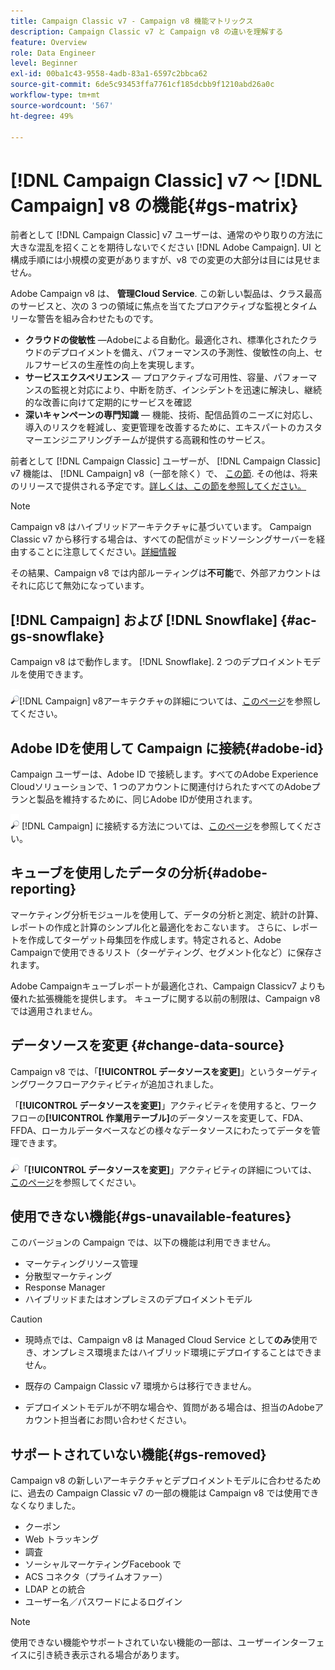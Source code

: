```yaml
---
title: Campaign Classic v7 - Campaign v8 機能マトリックス
description: Campaign Classic v7 と Campaign v8 の違いを理解する
feature: Overview
role: Data Engineer
level: Beginner
exl-id: 00ba1c43-9558-4adb-83a1-6597c2bbca62
source-git-commit: 6de5c93453ffa7761cf185dcbb9f1210abd26a0c
workflow-type: tm+mt
source-wordcount: '567'
ht-degree: 49%

---
```


# [!DNL Campaign Classic] v7 ～ [!DNL Campaign] v8 の機能{#gs-matrix}

前者として [!DNL Campaign Classic] v7 ユーザーは、通常のやり取りの方法に大きな混乱を招くことを期待しないでください [!DNL Adobe Campaign]. UI と構成手順には小規模の変更がありますが、v8 での変更の大部分は目には見せません。

Adobe Campaign v8 は、 **管理Cloud Service**. この新しい製品は、クラス最高のサービスと、次の 3 つの領域に焦点を当てたプロアクティブな監視とタイムリーな警告を組み合わせたものです。

* **クラウドの俊敏性** —Adobeによる自動化。最適化され、標準化されたクラウドのデプロイメントを備え、パフォーマンスの予測性、俊敏性の向上、セルフサービスの生産性の向上を実現します。
* **サービスエクスペリエンス**  — プロアクティブな可用性、容量、パフォーマンスの監視と対応により、中断を防ぎ、インシデントを迅速に解決し、継続的な改善に向けて定期的にサービスを確認
* **深いキャンペーンの専門知識**  — 機能、技術、配信品質のニーズに対応し、導入のリスクを軽減し、変更管理を改善するために、エキスパートのカスタマーエンジニアリングチームが提供する高親和性のサービス。

前者として [!DNL Campaign Classic] ユーザーが、 [!DNL Campaign Classic] v7 機能は、 [!DNL Campaign] v8（一部を除く）で、 [この節](#gs-removed). その他は、将来のリリースで提供される予定です。[詳しくは、この節を参照してください。](#gs-unavailable-features)

>[!NOTE]
>
> Campaign v8 はハイブリッドアーキテクチャに基づいています。 Campaign Classic v7 から移行する場合は、すべての配信がミッドソーシングサーバーを経由することに注意してください。[詳細情報](../architecture/architecture.md)
>
> その結果、Campaign v8 では内部ルーティングは&#x200B;**不可能**&#x200B;で、外部アカウントはそれに応じて無効になっています。


## [!DNL Campaign] および [!DNL Snowflake] {#ac-gs-snowflake}

Campaign v8 はで動作します。 [!DNL Snowflake]. 2 つのデプロイメントモデルを使用できます。

![](../assets/do-not-localize/glass.png)[!DNL Campaign] v8アーキテクチャの詳細については、[このページ](../architecture/architecture.md)を参照してください。


## Adobe IDを使用して Campaign に接続{#adobe-id}

Campaign ユーザーは、Adobe ID で接続します。すべてのAdobe Experience Cloudソリューションで、1 つのアカウントに関連付けられたすべてのAdobeプランと製品を維持するために、同じAdobe IDが使用されます。

![](../assets/do-not-localize/glass.png) [!DNL Campaign] に接続する方法については、[このページ](connect.md)を参照してください。

## キューブを使用したデータの分析{#adobe-reporting}

マーケティング分析モジュールを使用して、データの分析と測定、統計の計算、レポートの作成と計算のシンプル化と最適化をおこないます。 さらに、レポートを作成してターゲット母集団を作成します。特定されると、Adobe Campaignで使用できるリスト（ターゲティング、セグメント化など）に保存されます。

Adobe Campaignキューブレポートが最適化され、Campaign Classicv7 よりも優れた拡張機能を提供します。 キューブに関する以前の制限は、Campaign v8 では適用されません。

## データソースを変更 {#change-data-source}

Campaign v8 では、「**[!UICONTROL データソースを変更]**」というターゲティングワークフローアクティビティが追加されました。

「**[!UICONTROL データソースを変更]**」アクティビティを使用すると、ワークフローの&#x200B;**[!UICONTROL 作業用テーブル]**&#x200B;のデータソースを変更して、FDA、FFDA、ローカルデータベースなどの様々なデータソースにわたってデータを管理できます。

![](../assets/do-not-localize/glass.png)「**[!UICONTROL データソースを変更]**」アクティビティの詳細については、[このページ](../config/workflows.md#change-data-source-activity)を参照してください。

## 使用できない機能{#gs-unavailable-features}

このバージョンの Campaign では、以下の機能は利用できません。

* マーケティングリソース管理
* 分散型マーケティング
* Response Manager
* ハイブリッドまたはオンプレミスのデプロイメントモデル

>[!CAUTION]
>
>* 現時点では、Campaign v8 は Managed Cloud Service として&#x200B;**のみ**&#x200B;使用でき、オンプレミス環境またはハイブリッド環境にデプロイすることはできません。
>
>* 既存の Campaign Classic v7 環境からは移行できません。
>
>* デプロイメントモデルが不明な場合や、質問がある場合は、担当のAdobeアカウント担当者にお問い合わせください。


## サポートされていない機能{#gs-removed}

Campaign v8 の新しいアーキテクチャとデプロイメントモデルに合わせるために、過去の Campaign Classic v7 の一部の機能は Campaign v8 では使用できなくなりました。

* クーポン
* Web トラッキング
* 調査
* ソーシャルマーケティングFacebook で
* ACS コネクタ（プライムオファー）
* LDAP との統合
* ユーザー名／パスワードによるログイン

>[!NOTE]
>
>使用できない機能やサポートされていない機能の一部は、ユーザーインターフェイスに引き続き表示される場合があります。

